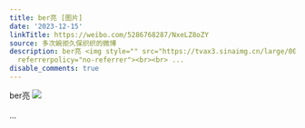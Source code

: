 ```yaml
---
title: ber亮 [图片]
date: '2023-12-15'
linkTitle: https://weibo.com/5286768287/NxeLZ8oZY
source: 多次婉拒久保织织的微博
description: ber亮 <img style="" src="https://tvax3.sinaimg.cn/large/005LMJWfgy1hkug5mcnrfj30u0140tg8.jpg"
  referrerpolicy="no-referrer"><br><br> ...
disable_comments: true
---
```

ber亮 <img style="" src="https://tvax3.sinaimg.cn/large/005LMJWfgy1hkug5mcnrfj30u0140tg8.jpg" referrerpolicy="no-referrer"><br><br> ...